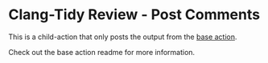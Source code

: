 # Clang-Tidy Review - Post Comments

This is a child-action that only posts the output from the [base action](../README.md).

Check out the base action readme for more information.
